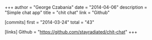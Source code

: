 +++
author = "George Czabania"
date = "2014-04-06"
description = "Simple chat app"
title = "chit chat"
link = "Github"

[commits]
  first = "2014-03-24"
  total = "43"

[links]
  Github = "https://github.com/stayradiated/chit-chat"
+++

